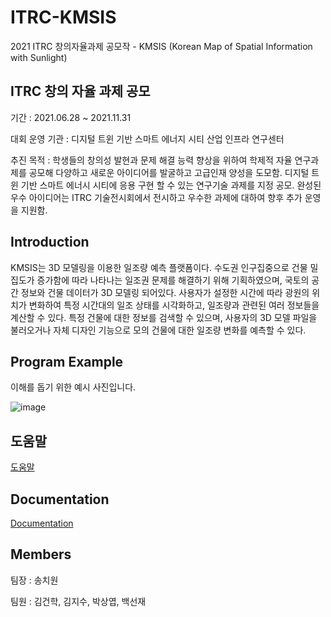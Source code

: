# ITRC-KMSIS
2021 ITRC 창의자율과제 공모작 - KMSIS (Korean Map of Spatial Information with Sunlight)

## ITRC 창의 자율 과제 공모
기간 : 2021.06.28 ~ 2021.11.31

대회 운영 기관 : 디지털 트윈 기반 스마트 에너지 시티 산업 인프라 연구센터

추진 목적 : 학생들의 창의성 발현과 문제 해결 능력 향상을 위하여 학제적 자율 연구과제를 공모해 다양하고 새로운 아이디어를 발굴하고 고급인재 양성을 도모함.
디지털 트윈 기반 스마트 에너시 시티에 응용 구현 할 수 있는 연구기술 과제를 지정 공모.
완성된 우수 아이디어는 ITRC 기술전시회에서 전시하고 우수한 과제에 대하여 향후 추가 운영을 지원함.

## Introduction
KMSIS는 3D 모델링을 이용한 일조량 예측 플랫폼이다. 수도권 인구집중으로 건물 밀집도가 증가함에 따라 나타나는 일조권 문제를 해결하기 위해 기획하였으며, 국토의 공간 정보와 건물 데이터가 3D 모델링 되어있다. 사용자가 설정한 시간에 따라 광원의 위치가 변화하여 특정 시간대의 일조 상태를 시각화하고, 일조량과 관련된 여러 정보들을 계산할 수 있다. 특정 건물에 대한 정보를 검색할 수 있으며, 사용자의 3D 모델 파일을 불러오거나 자체 디자인 기능으로 모의 건물에 대한 일조량 변화를 예측할 수 있다.

## Program Example
이해를 돕기 위한 예시 사진입니다.

![image](https://user-images.githubusercontent.com/51505940/125180638-35e1c800-e237-11eb-8705-dcfc41308b35.png)

## 도움말
[도움말](docs/help/README.md)

## Documentation
[Documentation](docs/README.md)

## Members
팀장 : 송치원

팀원 : 김건학, 김지수, 박상엽, 백선재
